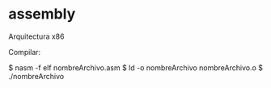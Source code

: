 # assembly
Arquitectura x86


Compilar:

$ nasm -f elf nombreArchivo.asm
$ ld -o nombreArchivo nombreArchivo.o
$ ./nombreArchivo 
